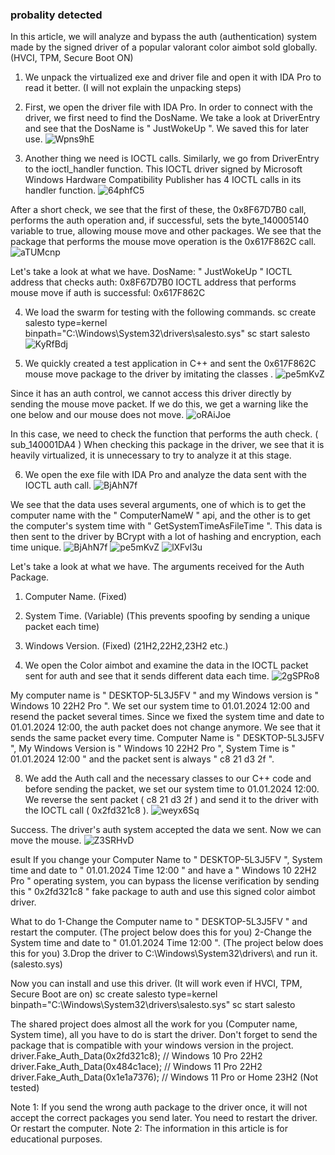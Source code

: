 ### probality detected

In this article, we will analyze and bypass the auth (authentication) system made by the signed driver of a popular valorant color aimbot sold globally. (HVCI, TPM, Secure Boot ON)

1. We unpack the virtualized exe and driver file and open it with IDA Pro to read it better. (I will not explain the unpacking steps)

2. First, we open the driver file with IDA Pro. In order to connect with the driver, we first need to find the DosName. We take a look at DriverEntry and see that the DosName is " JustWokeUp
". We saved this for later use.
![Wpns9hE](https://github.com/user-attachments/assets/3fcaf14c-1262-43b1-8f0f-66f1917dedc1)

3. Another thing we need is IOCTL calls. Similarly, we go from DriverEntry to the ioctl_handler function.
This IOCTL driver signed by Microsoft Windows Hardware Compatibility Publisher has 4 IOCTL calls in its handler function.
![64phfC5](https://github.com/user-attachments/assets/e1ccf218-369d-4e49-955b-d28f9c9eeb9b)

After a short check, we see that the first of these, the 0x8F67D7B0 call, performs the auth operation and, if successful, sets the byte_140005140 variable to true, allowing mouse move and other packages. We see
that the package that performs the mouse move operation is the 0x617F862C call.
![aTUMcnp](https://github.com/user-attachments/assets/aa3724ba-8d0c-4ddb-bfb2-2968c40b2b96)

Let's take a look at what we have.
DosName: " JustWokeUp "
IOCTL address that checks auth: 0x8F67D7B0
IOCTL address that performs mouse move if auth is successful: 0x617F862C

4. We load the swarm for testing with the following commands.
sc create salesto type=kernel binpath="C:\Windows\System32\drivers\salesto.sys"
sc start salesto
![KyRfBdj](https://github.com/user-attachments/assets/6cf17c5a-8e76-4e3e-9089-44250ffe9453)

5. We quickly created a test application in C++ and sent the 0x617F862C mouse move package to the driver by imitating the classes .
![pe5mKvZ](https://github.com/user-attachments/assets/356b2365-e2f4-4308-a082-4c1ea407aac1)

Since it has an auth control, we cannot access this driver directly by sending the mouse move packet. If we do this, we get a warning like the one below and our mouse does not move.
![oRAiJoe](https://github.com/user-attachments/assets/619d17e0-c6e5-4751-9bf7-97c8eeb49e09)

In this case, we need to check the function that performs the auth check. ( sub_140001DA4 )
When checking this package in the driver, we see that it is heavily virtualized, it is unnecessary to try to analyze it at this stage.

6. We open the exe file with IDA Pro and analyze the data sent with the IOCTL auth call.
![BjAhN7f](https://github.com/user-attachments/assets/2b5ec532-9a8e-403c-b7dd-debc76bb3e55)

We see that the data uses several arguments, one of which is to get the computer name with the " ComputerNameW " api, and the other is to get the computer's system time with " GetSystemTimeAsFileTime
". This data is then sent to the driver by BCrypt with a lot of hashing and encryption, each time unique.
![BjAhN7f](https://github.com/user-attachments/assets/f899197d-54fa-4ce7-b4e2-10122100b427)
![pe5mKvZ](https://github.com/user-attachments/assets/c8f55e7b-96c1-45e9-a8e9-20b5edc5d94f)
![lXFvl3u](https://github.com/user-attachments/assets/8ddf1426-c418-4d4a-9012-f4bbea25759e)

Let's take a look at what we have.
The arguments received for the Auth Package.
1. Computer Name. (Fixed)
2. System Time. (Variable) (This prevents spoofing by sending a unique packet each time)
3. Windows Version. (Fixed) (21H2,22H2,23H2 etc.)

7. We open the Color aimbot and examine the data in the IOCTL packet sent for auth and see that it sends different data each time.
![2gSPRo8](https://github.com/user-attachments/assets/6594661f-50d3-4407-bbf2-dd8b83104d6a)

My computer name is " DESKTOP-5L3J5FV " and my Windows version is " Windows 10 22H2 Pro ". We set
our system time to 01.01.2024 12:00 and resend the packet several times.
Since we fixed the system time and date to 01.01.2024 12:00, the auth packet does not change anymore. We see that it sends the same packet every time.
Computer Name is " DESKTOP-5L3J5FV ", My Windows Version is " Windows 10 22H2 Pro ", System Time is " 01.01.2024 12:00 " and the packet sent is always " c8 21 d3 2f ".

8. We add the Auth call and the necessary classes to our C++ code and before sending the packet, we set our system time to 01.01.2024 12:00. We reverse the sent packet ( c8 21 d3 2f ) and send it to the driver with the IOCTL call ( 0x2fd321c8 ).
![weyx6Sq](https://github.com/user-attachments/assets/7e0a7e13-de26-48fe-baf9-6286ffeb7662)

Success. The driver's auth system accepted the data we sent. Now we can move the mouse.
![Z3SRHvD](https://github.com/user-attachments/assets/2fc59414-babe-48b5-bfe5-d569299ccbb4)

esult
If you change your Computer Name to " DESKTOP-5L3J5FV ", System time and date to " 01.01.2024 Time 12:00 " and have a " Windows 10 22H2 Pro " operating system, you can bypass the license verification by sending this " 0x2fd321c8 " fake package to auth and use this signed color aimbot driver.

What to do
1-Change the Computer name to " DESKTOP-5L3J5FV " and restart the computer. (The project below does this for you)
2-Change the System time and date to " 01.01.2024 Time 12:00 ". (The project below does this for you)
3.Drop the driver to C:\Windows\System32\drivers\ and run it. (salesto.sys)

Now you can install and use this driver. (It will work even if HVCI, TPM, Secure Boot are on)
sc create salesto type=kernel binpath="C:\Windows\System32\drivers\salesto.sys"
sc start salesto

The shared project does almost all the work for you (Computer name, System time), all you have to do is start the driver. Don't forget to send the package that is compatible with your windows version in the project.
driver.Fake_Auth_Data(0x2fd321c8); // Windows 10 Pro 22H2
driver.Fake_Auth_Data(0x484c1ace); // Windows 11 Pro 22H2
driver.Fake_Auth_Data(0x1e1a7376); // Windows 11 Pro or Home 23H2 (Not tested)

Note 1: If you send the wrong auth package to the driver once, it will not accept the correct packages you send later. You need to restart the driver. Or restart the computer.
Note 2: The information in this article is for educational purposes.



